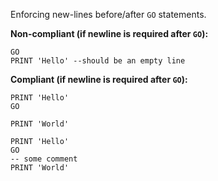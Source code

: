 Enforcing new-lines before/after `GO` statements.

**Non-compliant (if newline is required after `GO`):**

```tsql
GO
PRINT 'Hello' --should be an empty line
```

**Compliant (if newline is required after `GO`):**

```tsql
PRINT 'Hello'
GO

PRINT 'World'
```

```tsql
PRINT 'Hello'
GO
-- some comment
PRINT 'World'
```
